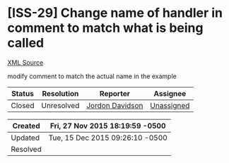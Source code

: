 # [ISS-29] Change name of handler in comment to match what is being called

[XML Source](../xml/ISS-29.xml)
<p><p>modify comment to match the actual name in the example</p></p>





Status|Resolution|Reporter|Assignee
------|----------|--------|--------
Closed|Unresolved|[Jordon Davidson](jordonedavidson)|[Unassigned]($-1)





Created|Fri, 27 Nov 2015 18:19:59 -0500
-------|--------------
Updated|Tue, 15 Dec 2015 09:26:10 -0500
Resolved|




